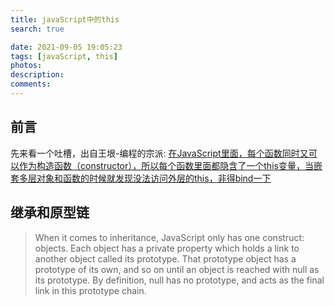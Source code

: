 ```yaml
---
title: javaScript中的this
search: true

date: 2021-09-05 19:05:23
tags: [javaScript, this]
photos:
description:
comments:
---
```


## 前言
先来看一个吐槽，出自王垠-编程的宗派: [在JavaScript里面，每个函数同时又可以作为构造函数（constructor），所以每个函数里面都隐含了一个this变量，当嵌套多层对象和函数的时候就发现没法访问外层的this，非得bind一下](http://www.yinwang.org/blog-cn/2015/04/03/paradigms)


## 继承和原型链
> When it comes to inheritance, JavaScript only has one construct: objects. Each object has a private property which holds a link to another object called its prototype. That prototype object has a prototype of its own, and so on until an object is reached with null as its prototype. By definition, null has no prototype, and acts as the final link in this prototype chain.